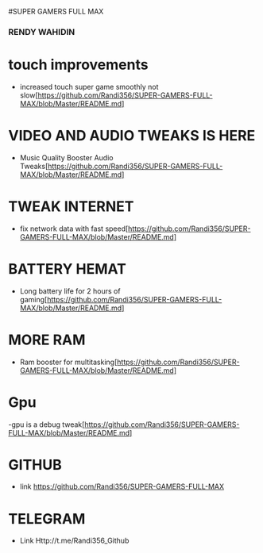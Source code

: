 #SUPER GAMERS FULL MAX

### RENDY WAHIDIN

# touch improvements
- increased touch super game smoothly not slow[https://github.com/Randi356/SUPER-GAMERS-FULL-MAX/blob/Master/README.md]

# VIDEO AND AUDIO TWEAKS IS HERE
- Music Quality Booster Audio Tweaks[https://github.com/Randi356/SUPER-GAMERS-FULL-MAX/blob/Master/README.md]

# TWEAK INTERNET
- fix network data with fast speed[https://github.com/Randi356/SUPER-GAMERS-FULL-MAX/blob/Master/README.md]

# BATTERY HEMAT
- Long battery life for 2 hours of gaming[https://github.com/Randi356/SUPER-GAMERS-FULL-MAX/blob/Master/README.md]

# MORE RAM
- Ram booster for multitasking[https://github.com/Randi356/SUPER-GAMERS-FULL-MAX/blob/Master/README.md]

# Gpu
-gpu is a debug tweak[https://github.com/Randi356/SUPER-GAMERS-FULL-MAX/blob/Master/README.md]

# GITHUB
- link https://github.com/Randi356/SUPER-GAMERS-FULL-MAX

# TELEGRAM 
- Link Http://t.me/Randi356_Github



